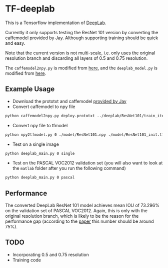 # TF-deeplab

This is a Tensorflow implementation of [DeepLab](http://liangchiehchen.com/projects/DeepLab.html). 

Currently it only supports testing the ResNet 101 version by converting the caffemodel provided by Jay. Although supporting training should be quick and easy. 

Note that the current version is not multi-scale, i.e. only uses the original resolution branch and discarding all layers of 0.5 and 0.75 resolution.

The `caffemodel2npy.py` is modified from [here](https://github.com/ppwwyyxx/tensorpack/blob/master/tensorpack/utils/loadcaffe.py), and the `deeplab_model.py` is modified from [here](https://github.com/tensorflow/models/blob/master/resnet/resnet_model.py).

## Example Usage
- Download the prototxt and caffemodel [provided by Jay](http://liangchiehchen.com/projects/DeepLabv2_resnet.html)
- Convert caffemodel to npy file
```bash
python caffemodel2npy.py deploy.prototxt ../deeplab/ResNet101/train_iter_20000.caffemodel ./model/ResNet101.npy 
```
- Convert npy file to tfmodel
```bash
python npy2tfmodel.py 0 ./model/ResNet101.npy ./model/ResNet101_init.tfmodel
```
- Test on a single image
```bash
python deeplab_main.py 0 single
```
- Test on the PASCAL VOC2012 validation set (you will also want to look at the `matlab` folder after you run the following command)
```bash
python deeplab_main.py 0 pascal
```

## Performance

The converted DeepLab ResNet 101 model achieves mean IOU of 73.296% on the validation set of PASCAL VOC2012. Again, this is only with the original resolution branch, which is likely to be the reason for the performance gap (according to the [paper](https://arxiv.org/pdf/1606.00915.pdf) this number should be around 75%).

## TODO

- Incorporating 0.5 and 0.75 resolution
- Training code
